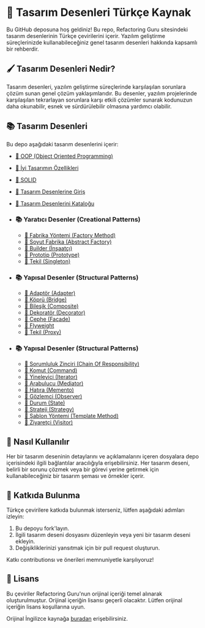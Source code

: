﻿
# 🧩 Tasarım Desenleri Türkçe Kaynak

Bu GitHub deposuna hoş geldiniz! Bu repo, Refactoring Guru sitesindeki tasarım desenlerinin Türkçe çevirilerini içerir. Yazılım geliştirme süreçlerinizde kullanabileceğiniz genel tasarım desenleri hakkında kapsamlı bir rehberdir.

## 🖌️ Tasarım Desenleri Nedir?

Tasarım desenleri, yazılım geliştirme süreçlerinde karşılaşılan sorunlara çözüm sunan genel çözüm yaklaşımlarıdır. Bu desenler, yazılım projelerinde karşılaşılan tekrarlayan sorunlara karşı etkili çözümler sunarak kodunuzun daha okunabilir, esnek ve sürdürülebilir olmasına yardımcı olabilir.

## 📚 Tasarım Desenleri

Bu depo aşağıdaki tasarım desenlerini içerir:

- [📖 OOP (Object Oriented Programming)](oop/README.md)
- [📖 İyi Tasarımın Özellikleri](characteristics_of_good_design.md)
- [📖 SOLID](solid.md)
- [📖 Tasarım Desenlerine Giriş](introduction-to-design-paterns.md)
- [📖 Tasarım Desenlerini Kataloğu](catalog-of-design-patterns.md)
  
- ### 📚 Yaratıcı Desenler (Creational Patterns)
  - [📖 Fabrika Yöntemi (Factory Method)](factory_method/README.md)
  - [📖 Soyut Fabrika (Abstract Factory)](abstract_factory/README.md)
  - [📖 Builder (İnşaatçı)](builder/README.md)
  - [📖 Prototip (Prototype)](prototype/README.md)
  - [📖 Tekil (Singleton)](singleton/README.md)

- ### 📚 Yapısal Desenler (Structural Patterns)
  - [📖 Adaptör (Adapter)](adapter/README.md)
  - [📖 Köprü (Bridge)](bridge/README.md)
  - [📖 Bileşik (Composite)](composite/README.md)
  - [📖 Dekoratör (Decorator)](decorator/README.md)
  - [📖 Cephe (Facade)](facade/README.md)
  - [📖 Flyweight ](flyweight/README.md)
  - [📖 Tekil (Proxy)](proxy/README.md)
 
- ### 📚 Yapısal Desenler (Structural Patterns)
  - [📖 Sorumluluk Zinciri (Chain Of Responsibility)](CoR/README.md)
  - [📖 Komut (Command)](command/README.md)
  - [📖 Yineleyici (Iterator)](iterator/README.md)
  - [📖 Arabulucu (Mediator)](mediator/README.md)
  - [📖 Hatıra (Memento)](memento/README.md)
  - [📖 Gözlemci (Observer)](observer/README.md)
  - [📖 Durum (State)](state/README.md)
  - [📖 Strateji (Strategy)](strategy/README.md)
  - [📖 Şablon Yöntemi (Template Method)](template_method/README.md)
  - [📖 Ziyaretçi (Visitor)](visitor/README.md)
  

## 🚀 Nasıl Kullanılır

Her bir tasarım deseninin detaylarını ve açıklamalarını içeren dosyalara depo içerisindeki ilgili bağlantılar aracılığıyla erişebilirsiniz. Her tasarım deseni, belirli bir sorunu çözmek veya bir görevi yerine getirmek için kullanabileceğiniz bir tasarım şeması ve örnekler içerir.

## 🤝 Katkıda Bulunma

Türkçe çevirilere katkıda bulunmak isterseniz, lütfen aşağıdaki adımları izleyin:

1. Bu depoyu fork'layın.
2. İlgili tasarım deseni dosyasını düzenleyin veya yeni bir tasarım deseni ekleyin.
3. Değişikliklerinizi yansıtmak için bir pull request oluşturun.

Katkı contributionsı ve önerileri memnuniyetle karşılıyoruz!

## 📜 Lisans

Bu çeviriler Refactoring Guru'nun orijinal içeriği temel alınarak oluşturulmuştur. Orijinal içeriğin lisansı geçerli olacaktır. Lütfen orijinal içeriğin lisans koşullarına uyun.

Orijinal İngilizce kaynağa [buradan](https://refactoring.guru/design-patterns) erişebilirsiniz.


